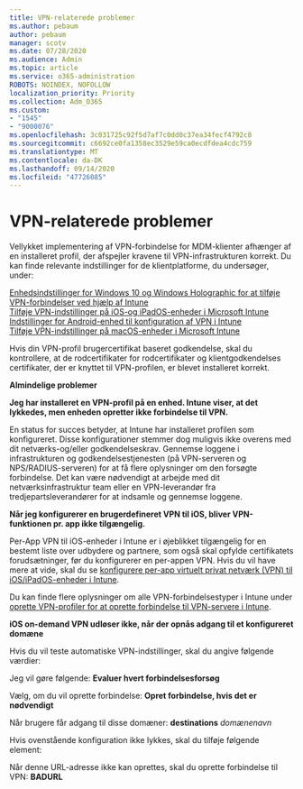 ```yaml
---
title: VPN-relaterede problemer
ms.author: pebaum
author: pebaum
manager: scotv
ms.date: 07/28/2020
ms.audience: Admin
ms.topic: article
ms.service: o365-administration
ROBOTS: NOINDEX, NOFOLLOW
localization_priority: Priority
ms.collection: Adm_O365
ms.custom:
- "1545"
- "9000076"
ms.openlocfilehash: 3c031725c92f5d7af7c0dd0c37ea34fecf4792c8
ms.sourcegitcommit: c6692ce0fa1358ec3529e59ca0ecdfdea4cdc759
ms.translationtype: MT
ms.contentlocale: da-DK
ms.lasthandoff: 09/14/2020
ms.locfileid: "47726085"
---
```

# <a name="vpn-related-issues"></a>VPN-relaterede problemer

Vellykket implementering af VPN-forbindelse for MDM-klienter afhænger af en installeret profil, der afspejler kravene til VPN-infrastrukturen korrekt. Du kan finde relevante indstillinger for de klientplatforme, du undersøger, under: 

[Enhedsindstillinger for Windows 10 og Windows Holographic for at tilføje VPN-forbindelser ved hjælp af Intune](https://docs.microsoft.com/intune/vpn-settings-windows-10)  
[Tilføje VPN-indstillinger på iOS-og iPadOS-enheder i Microsoft Intune](https://docs.microsoft.com/intune/vpn-settings-ios)  
[Indstillinger for Android-enhed til konfiguration af VPN i Intune](https://docs.microsoft.com/intune/vpn-settings-android)  
[Tilføje VPN-indstillinger på macOS-enheder i Microsoft Intune](https://docs.microsoft.com/mem/intune/configuration/vpn-settings-macos)

Hvis din VPN-profil brugercertifikat baseret godkendelse, skal du kontrollere, at de rodcertifikater for rodcertifikater og klientgodkendelses certifikater, der er knyttet til VPN-profilen, er blevet installeret korrekt.

**Almindelige problemer**

**Jeg har installeret en VPN-profil på en enhed. Intune viser, at det lykkedes, men enheden opretter ikke forbindelse til VPN.**

En status for succes betyder, at Intune har installeret profilen som konfigureret. Disse konfigurationer stemmer dog muligvis ikke overens med dit netværks-og/eller godkendelseskrav. Gennemse loggene i infrastrukturen og godkendelsestjenesten (på VPN-serveren og NPS/RADIUS-serveren) for at få flere oplysninger om den forsøgte forbindelse. Det kan være nødvendigt at arbejde med dit netværksinfrastruktur team eller en VPN-leverandør fra tredjepartsleverandører for at indsamle og gennemse loggene.

**Når jeg konfigurerer en brugerdefineret VPN til iOS, bliver VPN-funktionen pr. app ikke tilgængelig.**

Per-App VPN til iOS-enheder i Intune er i øjeblikket tilgængelig for en bestemt liste over udbydere og partnere, som også skal opfylde certifikatets forudsætninger, før du konfigurerer en per-appen VPN. Hvis du vil have mere at vide, skal du se [konfigurere per-app virtuelt privat netværk (VPN) til iOS/iPadOS-enheder i Intune](https://docs.microsoft.com/intune/vpn-setting-configure-per-app). 

Du kan finde flere oplysninger om alle VPN-forbindelsestyper i Intune under [oprette VPN-profiler for at oprette forbindelse til VPN-servere i Intune](https://docs.microsoft.com/intune/vpn-settings-configure).  

**iOS on-demand VPN udløser ikke, når der opnås adgang til et konfigureret domæne**

Hvis du vil teste automatiske VPN-indstillinger, skal du angive følgende værdier:

Jeg vil gøre følgende: **Evaluer hvert forbindelsesforsøg** 

Vælg, om du vil oprette forbindelse: **Opret forbindelse, hvis det er nødvendigt**

Når brugere får adgang til disse domæner: **destinations** *domænenavn*

Hvis ovenstående konfiguration ikke lykkes, skal du tilføje følgende element:

Når denne URL-adresse ikke kan oprettes, skal du oprette forbindelse til VPN: **BADURL**